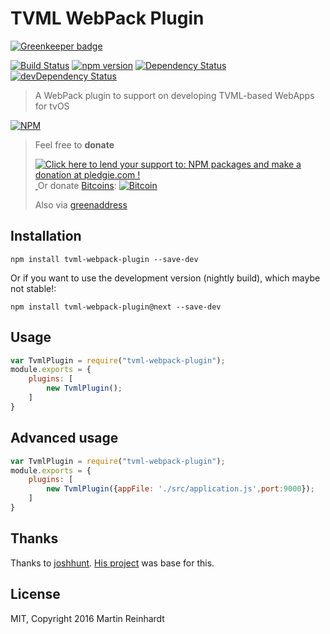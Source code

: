 # TVML WebPack Plugin

[![Greenkeeper badge](https://badges.greenkeeper.io/hypery2k/tvml-webpack-plugin.svg)](https://greenkeeper.io/)

[![Build Status](https://travis-ci.org/hypery2k/tvml-webpack-plugin.svg?branch=master)](https://travis-ci.org/hypery2k/tvml-webpack-plugin) [![npm version](https://badge.fury.io/js/tvml-webpack-plugin.svg)](http://badge.fury.io/js/tvml-webpack-plugin) [![Dependency Status](https://david-dm.org/hypery2k/tvml-webpack-plugin.svg)](https://david-dm.org/hypery2k/tvml-webpack-plugin) [![devDependency Status](https://david-dm.org/hypery2k/tvml-webpack-plugin/dev-status.svg)](https://david-dm.org/hypery2k/tvml-webpack-plugin#info=devDependencies)

> A WebPack plugin to support on developing TVML-based WebApps for tvOS

[![NPM](https://nodei.co/npm/tvml-webpack-plugin.png?downloads=true&downloadRank=true&stars=true)](https://nodei.co/npm/tvml-webpack-plugin/)

> Feel free to **donate**
>
> <a href='https://pledgie.com/campaigns/31915'><img alt='Click here to lend your support to: NPM packages and make a donation at pledgie.com !' src='https://pledgie.com/campaigns/31915.png?skin_name=chrome' border='0' ></a>
> <a target="_blank" href="https://www.paypal.com/cgi-bin/webscr?cmd=_s-xclick&hosted_button_id=JYG6LVEHB59TL">
> <img alt="" border="0" src="https://www.paypalobjects.com/de_DE/DE/i/btn/btn_donateCC_LG.gif"/>
> </img></a>
> Or donate [Bitcoins](bitcoin:3NKtxw1SRYgess5ev4Ri54GekoAgkR213D):
> [![Bitcoin](https://martinreinhardt-online.de/bitcoin.png)](bitcoin:3NKtxw1SRYgess5ev4Ri54GekoAgkR213D)
>
> Also via [greenaddress](https://greenaddress.it/pay/GA3ZPfh7As3Gc2oP6pQ1njxMij88u/)


## Installation

```
npm install tvml-webpack-plugin --save-dev
```

Or if you want to use the development version (nightly build), which maybe not stable!:

```
npm install tvml-webpack-plugin@next --save-dev
```

## Usage

``` javascript
var TvmlPlugin = require("tvml-webpack-plugin");
module.exports = {
	plugins: [
		new TvmlPlugin();
	]
}
```

## Advanced usage

``` javascript
var TvmlPlugin = require("tvml-webpack-plugin");
module.exports = {
	plugins: [
		new TvmlPlugin({appFile: './src/application.js',port:9000});
	]
}
```

## Thanks

Thanks to [joshhunt](https://github.com/joshhunt). [His project](https://github.com/joshhunt/tvos-au-vod) was base for this.

## License

MIT, Copyright 2016 Martin Reinhardt
